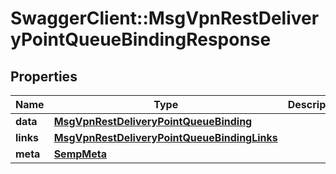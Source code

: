 # SwaggerClient::MsgVpnRestDeliveryPointQueueBindingResponse

## Properties
Name | Type | Description | Notes
------------ | ------------- | ------------- | -------------
**data** | [**MsgVpnRestDeliveryPointQueueBinding**](MsgVpnRestDeliveryPointQueueBinding.md) |  | [optional] 
**links** | [**MsgVpnRestDeliveryPointQueueBindingLinks**](MsgVpnRestDeliveryPointQueueBindingLinks.md) |  | [optional] 
**meta** | [**SempMeta**](SempMeta.md) |  | 


